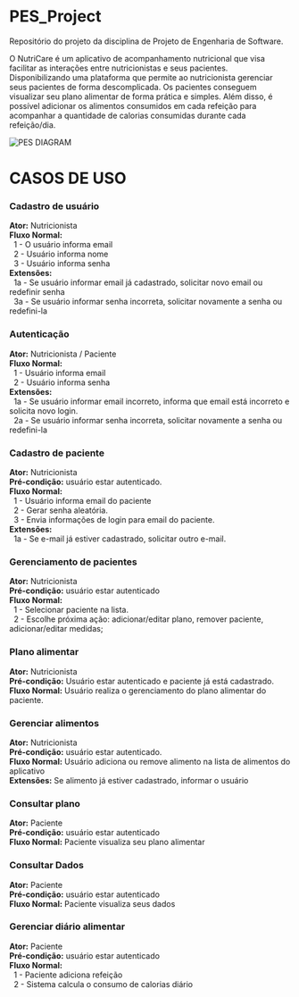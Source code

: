 # PES_Project
Repositório do projeto da disciplina de Projeto de Engenharia de Software.

O  NutriCare é um aplicativo de acompanhamento nutricional que visa facilitar as interações entre nutricionistas e seus pacientes. 
Disponibilizando uma plataforma que permite ao nutricionista gerenciar seus pacientes de forma descomplicada. 
Os pacientes conseguem visualizar seu plano alimentar de forma prática e simples. Além disso, é possível adicionar os alimentos consumidos em cada refeição para acompanhar a quantidade de calorias consumidas durante cada refeição/dia. 

![PES DIAGRAM](https://github.com/lumathias/PES_Project/assets/94621391/8ce573c2-ed20-4d8e-826b-2aa6ad417071)

# CASOS DE USO 
### Cadastro de usuário  
**Ator:** Nutricionista  
**Fluxo Normal:**  
&nbsp;&nbsp;1 - O usuário informa email  
&nbsp;&nbsp;2 - Usuário informa nome  
&nbsp;&nbsp;3 - Usuário informa senha  
**Extensões:**  
&nbsp;&nbsp;1a - Se usuário informar email já cadastrado, solicitar novo email ou redefinir senha  
&nbsp;&nbsp;3a - Se usuário informar senha incorreta, solicitar novamente a senha ou redefini-la  

### Autenticação  
**Ator:** Nutricionista / Paciente  
**Fluxo Normal:**  
&nbsp;&nbsp;1 - Usuário informa email  
&nbsp;&nbsp;2 - Usuário informa senha  
**Extensões:**  
&nbsp;&nbsp;1a - Se usuário informar email incorreto, informa que email está incorreto e solicita novo login.   
&nbsp;&nbsp;2a - Se usuário informar senha incorreta, solicitar novamente a senha ou redefini-la  

### Cadastro de paciente  
**Ator:** Nutricionista  
**Pré-condição:** usuário estar autenticado.  
**Fluxo Normal:**  
&nbsp;&nbsp;1 - Usuário informa email do paciente  
&nbsp;&nbsp;2 - Gerar senha aleatória.  
&nbsp;&nbsp;3 - Envia informações de login para email do paciente.  
**Extensões:**  
&nbsp;&nbsp;1a - Se e-mail já estiver cadastrado, solicitar outro e-mail.  

### Gerenciamento de pacientes  
**Ator:** Nutricionista  
**Pré-condição:** usuário estar autenticado  
**Fluxo Normal:**  
&nbsp;&nbsp;1 - Selecionar paciente na lista.  
&nbsp;&nbsp;2 - Escolhe próxima ação: adicionar/editar plano, remover paciente, adicionar/editar medidas;  

### Plano alimentar  
**Ator:** Nutricionista  
**Pré-condição:** Usuário estar autenticado e paciente já está cadastrado.  
**Fluxo Normal:** Usuário realiza o gerenciamento do plano alimentar do paciente.  

### Gerenciar alimentos  
**Ator:** Nutricionista  
**Pré-condição:** usuário estar autenticado.  
**Fluxo Normal:** Usuário adiciona ou remove alimento na lista de alimentos do aplicativo  
**Extensões:** Se alimento já estiver cadastrado, informar o usuário  

### Consultar plano  
**Ator:** Paciente  
**Pré-condição:** usuário estar autenticado  
**Fluxo Normal:** Paciente visualiza seu plano alimentar  

### Consultar Dados  
**Ator:** Paciente  
**Pré-condição:** usuário estar autenticado  
**Fluxo Normal:** Paciente visualiza seus dados

### Gerenciar diário alimentar  
**Ator:** Paciente  
**Pré-condição:** usuário estar autenticado  
**Fluxo Normal:**  
&nbsp;&nbsp;1 - Paciente adiciona refeição  
&nbsp;&nbsp;2 - Sistema calcula o consumo de calorias diário
